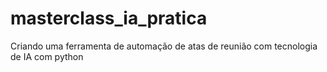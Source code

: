 # masterclass_ia_pratica
Criando uma ferramenta de automação de atas de reunião com tecnologia de IA com python
